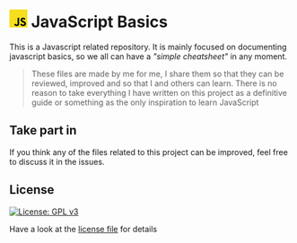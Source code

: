 # ![alt text](assets/img/32x32.jpg) JavaScript Basics

This is a Javascript related repository.
It is mainly focused on documenting javascript basics, so we all can have a _"simple cheatsheet"_ in any moment.

> These files are made by me for me, I share them so that they can be reviewed, improved and so that I and others can learn. There is no reason to take everything I have written on this project as a definitive guide or something as the only inspiration to learn JavaScript

## Take part in

If you think any of the files related to this project can be improved, feel free to discuss it in the issues.

## License

[![License: GPL v3](https://img.shields.io/badge/License-GPLv3-blue.svg)](https://www.gnu.org/licenses/gpl-3.0)

Have a look at the [license file](./LICENSE) for details
